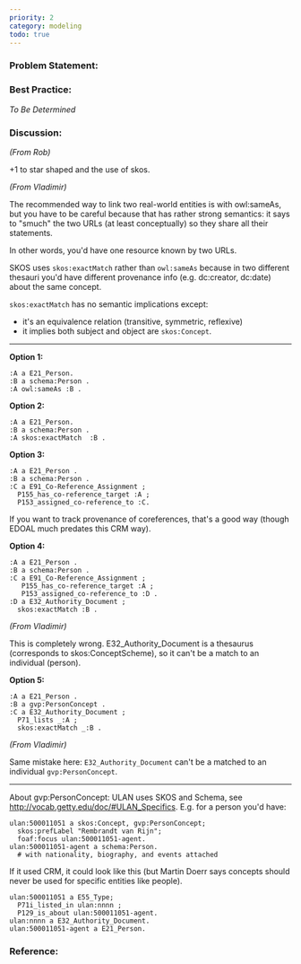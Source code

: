 ```yaml
---
priority: 2
category: modeling
todo: true
---
```

### Problem Statement:

### Best Practice:

*To Be Determined*

### Discussion:

*(From Rob)*

+1 to star shaped and the use of skos.

*(From Vladimir)*

The recommended way to link two real-world entities is with owl:sameAs, but you have to be careful because that has rather strong semantics: it says to "smuch" the two URLs (at least conceptually) so they share all their statements.

In other words, you'd have one resource known by two URLs.

SKOS uses `skos:exactMatch` rather than `owl:sameAs` because in two different thesauri you'd have different provenance info (e.g. dc:creator, dc:date) about the same concept.

`skos:exactMatch` has no semantic implications except:

- it's an equivalence relation (transitive, symmetric, reflexive)
- it implies both subject and object are `skos:Concept`.

---

**Option 1:**

    :A a E21_Person.
    :B a schema:Person .
    :A owl:sameAs :B . 


**Option 2:**

    :A a E21_Person.
    :B a schema:Person .
    :A skos:exactMatch  :B . 

**Option 3:**

    :A a E21_Person .
    :B a schema:Person .
    :C a E91_Co-Reference_Assignment ;
      P155_has_co-reference_target :A ;
      P153_assigned_co-reference_to :C.

If you want to track provenance of coreferences, that's a good way (though EDOAL much predates this CRM way).

**Option 4:**

    :A a E21_Person .
    :B a schema:Person .
    :C a E91_Co-Reference_Assignment ;
       P155_has_co-reference_target :A ;
       P153_assigned_co-reference_to :D .
    :D a E32_Authority_Document ;
      skos:exactMatch :B .

*(From Vladimir)*

This is completely wrong. E32_Authority_Document is a thesaurus (corresponds to skos:ConceptScheme), so it can't be a match to an individual (person).

**Option 5:**

    :A a E21_Person .
    :B a gvp:PersonConcept .
    :C a E32_Authority_Document ;
      P71_lists _:A ;
      skos:exactMatch _:B .

*(From Vladimir)*

Same mistake here: `E32_Authority_Document` can't be a matched to an individual `gvp:PersonConcept`.

---

About gvp:PersonConcept: ULAN uses SKOS and Schema, see
<http://vocab.getty.edu/doc/#ULAN_Specifics>. E.g. for a person you'd have:

    ulan:500011051 a skos:Concept, gvp:PersonConcept; 
      skos:prefLabel "Rembrandt van Rijn";
      foaf:focus ulan:500011051-agent.
    ulan:500011051-agent a schema:Person. 
      # with nationality, biography, and events attached

If it used CRM, it could look like this (but Martin Doerr says concepts should never be used for specific entities like people).

    ulan:500011051 a E55_Type; 
      P71i_listed_in ulan:nnnn ; 
      P129_is_about ulan:500011051-agent.
    ulan:nnnn a E32_Authority_Document.
    ulan:500011051-agent a E21_Person.

### Reference:


